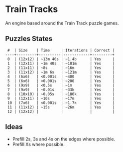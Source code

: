 # Train Tracks

An engine based around the Train Track puzzle games.

## Puzzles States

```
 #  | Size    | Time     | Iterations | Correct |
----+---------+----------|------------+---------+
 0  | (12x12) | ~13m 40s | ~1.4b      | Yes     |
 1  | (12x11) | ~1m 40s  | ~181m      | Yes     |
 2  | (11x11) | ~8s      | ~16m       | Yes     |
 3  | (11x12) | ~1m 6s   | ~121m      | Yes     |
 4  | (6x6)   | <0.001s  | ~400       | Yes     |
 5  | (6x6)   | <0.001s  | ~200       | Yes     |
 6  | (9x9)   | <0.5s    | ~1m        | Yes     |
 7  | (9x9)   | ~0.01s   | ~33k       | Yes     |
 8  | (10x10) | ~0.05s   | ~180k      | Yes     |
 9  | (12x11) | ~10s     | ~17m       | Yes     |
 10 | (7x6)   | <0.001s  | ~1.7k      | Yes     |
 11 | (11x12) | ~15s     | ~26m       | Yes     |
 12 | (12x12) |          |            |         |
```

## Ideas

- Prefill 2s, 3s and 4s on the edges where possible.
- Prefill Xs where possible.